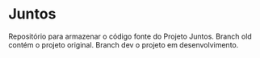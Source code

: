 # Juntos
Repositório para armazenar o código fonte do Projeto Juntos.
Branch old contém o projeto original.
Branch dev o projeto em desenvolvimento.
